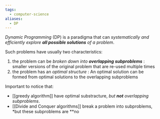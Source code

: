 ```yaml
---
tags:
  - computer-science
aliases:
  - DP
---
```

*Dynamic Programming* (DP) is a paradigma that can *systematically and efficiently explore **all possible solutions** of a problem*.

Such problems have usually two characteristics:
1. the problem can be *broken down into **overlapping subproblems*** :
	smaller versions of the original problem that are re-used multiple times
2. the problem has an *optimal structure* :
	An optimal solution can be formed from optimal solutions to the overlapping subproblems



Important to notice that:
- [[greedy algorithm]] have optimal substracture, *but **not** overlapping subproblems*.
- [[Divide and Conquer algorithms]]  break a problem into subproblems, *but these subproblems are **no